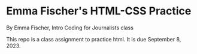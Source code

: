 # Emma Fischer's HTML-CSS Practice

By Emma Fischer, Intro Coding for Journalists class

This repo is a class assignment to practice html. It is due September 8, 2023.